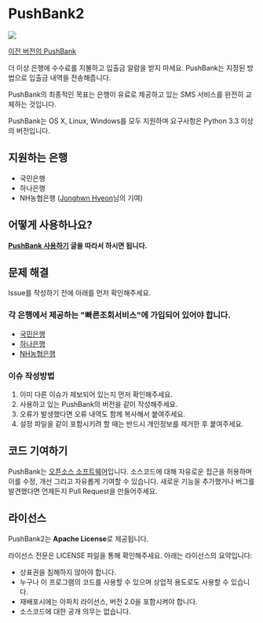# PushBank2

![](http://i.imgur.com/xaHlAMo.png)

[이전 버전의 PushBank](https://github.com/ssut/PushBank)

더 이상 은행에 수수료를 지불하고 입출금 알람을 받지 마세요. PushBank는 지정된 방법으로 입출금 내역을 전송해줍니다. 

PushBank의 최종적인 목표는 은행이 유료로 제공하고 있는 SMS 서비스를 완전히 교체하는 것입니다.

PushBank는 OS X, Linux, Windows를 모두 지원하며 요구사항은 Python 3.3 이상의 버전입니다.

## 지원하는 은행

* 국민은행
* 하나은행
* NH농협은행 ([Jonghwn Hyeon](https://github.com/hyeon0145)님의 기여)

## 어떻게 사용하나요?

**[PushBank 사용하기](https://github.com/ssut/PushBank2/wiki/0.-PushBank-설치하기) 글을 따라서 하시면 됩니다.**

## 문제 해결

Issue를 작성하기 전에 아래를 먼저 확인해주세요.

### 각 은행에서 제공하는 "빠른조회서비스"에 가입되어 있어야 합니다.

* [국민은행](https://obank.kbstar.com/quics?page=C018920)
* [하나은행](https://open.hanabank.com/flex/quick/quickService.do?subMenu=1&Ctype=B&cid=OpenB_main_Left&oid=quickservice)
* [NH농협은행](https://banking.nonghyup.com/servlet/IPAM0011I.view)

### 이슈 작성방법

1.  이미 다른 이슈가 제보되어 있는지 먼저 확인해주세요.
2. 사용하고 있는 PushBank의 버전을 같이 작성해주세요.
3. 오류가 발생했다면 오류 내역도 함께 복사해서 붙여주세요.
4. 설정 파일을 같이 포함시키려 할 때는 반드시 개인정보를 제거한 후 붙여주세요.

## 코드 기여하기

PushBank는 [오픈소스 소프트웨어](http://www.gnu.org/philosophy/free-sw.ko.html)입니다. 소스코드에 대해 자유로운 접근을 허용하며 이를 수정, 개선 그리고 자유롭게 기여할 수 있습니다.
새로운 기능을 추가했거나 버그를 발견했다면 언제든지 Pull Request을 만들어주세요.

## 라이선스

PushBank2는 **Apache License**로 제공됩니다.

라이선스 전문은 LICENSE 파일을 통해 확인해주세요. 아래는 라이선스의 요약입니다:

* 상표권을 침해하지 않아야 합니다.
* 누구나 이 프로그램의 코드를 사용할 수 있으며 상업적 용도로도 사용할 수 있습니다.
* 재배포시에는 아파치 라이선스, 버전 2.0을 포함시켜야 합니다.
* 소스코드에 대한 공개 의무는 없습니다.
